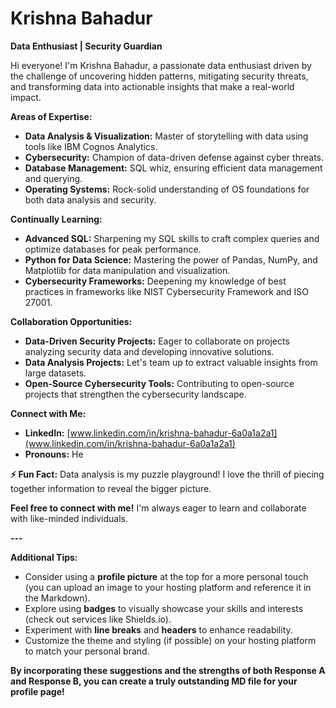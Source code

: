 # Krishna Bahadur ‍

**Data Enthusiast | Security Guardian**

Hi everyone! I'm Krishna Bahadur, a passionate data enthusiast driven by the challenge of uncovering hidden patterns, mitigating security threats, and transforming data into actionable insights that make a real-world impact.

**Areas of Expertise:**

* **Data Analysis & Visualization:** Master of storytelling with data using tools like IBM Cognos Analytics.
* **Cybersecurity:** Champion of data-driven defense against cyber threats.
* **Database Management:** SQL whiz, ensuring efficient data management and querying.
* **Operating Systems:** Rock-solid understanding of OS foundations for both data analysis and security.

**Continually Learning:**

* **Advanced SQL:** Sharpening my SQL skills to craft complex queries and optimize databases for peak performance.
* **Python for Data Science:** Mastering the power of Pandas, NumPy, and Matplotlib for data manipulation and visualization.
* **Cybersecurity Frameworks:** Deepening my knowledge of best practices in frameworks like NIST Cybersecurity Framework and ISO 27001.

**Collaboration Opportunities:**

* **Data-Driven Security Projects:** Eager to collaborate on projects analyzing security data and developing innovative solutions.
* **Data Analysis Projects:** Let's team up to extract valuable insights from large datasets.
* **Open-Source Cybersecurity Tools:** Contributing to open-source projects that strengthen the cybersecurity landscape.

**Connect with Me:**

* **LinkedIn:** [www.linkedin.com/in/krishna-bahadur-6a0a1a2a1](www.linkedin.com/in/krishna-bahadur-6a0a1a2a1)
* **Pronouns:** He

**⚡ Fun Fact:** Data analysis is my puzzle playground! I love the thrill of piecing together information to reveal the bigger picture.

**Feel free to connect with me!** I'm always eager to learn and collaborate with like-minded individuals.

**---**

**Additional Tips:**

* Consider using a **profile picture** at the top for a more personal touch (you can upload an image to your hosting platform and reference it in the Markdown).
* Explore using **badges** to visually showcase your skills and interests (check out services like Shields.io).
* Experiment with **line breaks** and **headers** to enhance readability.
* Customize the theme and styling (if possible) on your hosting platform to match your personal brand.

**By incorporating these suggestions and the strengths of both Response A and Response B, you can create a truly outstanding MD file for your profile page!**

